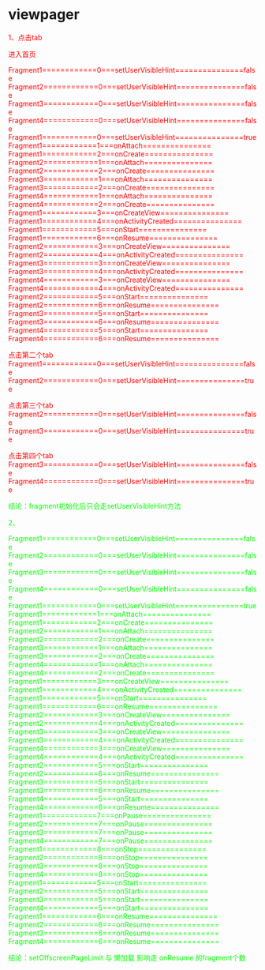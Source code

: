 

viewpager
===

<font color="#ff0000">1、点击tab

进入首页

Fragment1============0===setUserVisibleHint===============false
Fragment2============0===setUserVisibleHint===============false
Fragment3============0===setUserVisibleHint===============false
Fragment4============0===setUserVisibleHint===============false
Fragment1============0===setUserVisibleHint===============true
Fragment1============1===onAttach===============
Fragment1============2===onCreate===============
Fragment2============1===onAttach===============
Fragment2============2===onCreate===============
Fragment3============1===onAttach===============
Fragment3============2===onCreate===============
Fragment4============1===onAttach===============
Fragment4============2===onCreate===============
Fragment1============3===onCreateView===============
Fragment1============4===onActivityCreated===============
Fragment1============5===onStart===============
Fragment1============6===onResume===============
Fragment2============3===onCreateView===============
Fragment2============4===onActivityCreated===============
Fragment3============3===onCreateView===============
Fragment3============4===onActivityCreated===============
Fragment4============3===onCreateView===============
Fragment4============4===onActivityCreated===============
Fragment2============5===onStart===============
Fragment2============6===onResume===============
Fragment3============5===onStart===============
Fragment3============6===onResume===============
Fragment4============5===onStart===============
Fragment4============6===onResume===============

点击第二个tab
Fragment1============0===setUserVisibleHint===============false
Fragment2============0===setUserVisibleHint===============true

点击第三个tab
Fragment2============0===setUserVisibleHint===============false
Fragment3============0===setUserVisibleHint===============true

点击第四个tab
Fragment3============0===setUserVisibleHint===============false
Fragment4============0===setUserVisibleHint===============true

<font color="#00ff00">结论：fragment初始化后只会走setUserVisibleHint方法


2、

Fragment1============0===setUserVisibleHint===============false
Fragment2============0===setUserVisibleHint===============false
Fragment3============0===setUserVisibleHint===============false
Fragment4============0===setUserVisibleHint===============false
Fragment1============0===setUserVisibleHint===============true
Fragment1============1===onAttach===============
Fragment1============2===onCreate===============
Fragment2============1===onAttach===============
Fragment2============2===onCreate===============
Fragment3============1===onAttach===============
Fragment3============2===onCreate===============
Fragment4============1===onAttach===============
Fragment4============2===onCreate===============
Fragment1============3===onCreateView===============
Fragment1============4===onActivityCreated===============
Fragment1============5===onStart===============
Fragment1============6===onResume===============
Fragment2============3===onCreateView===============
Fragment2============4===onActivityCreated===============
Fragment3============3===onCreateView===============
Fragment3============4===onActivityCreated===============
Fragment4============3===onCreateView===============
Fragment4============4===onActivityCreated===============
Fragment2============5===onStart===============
Fragment2============6===onResume===============
Fragment3============5===onStart===============
Fragment3============6===onResume===============
Fragment4============5===onStart===============
Fragment4============6===onResume===============
Fragment1============7===onPause===============
Fragment2============7===onPause===============
Fragment3============7===onPause===============
Fragment4============7===onPause===============
Fragment1============8===onStop===============
Fragment2============8===onStop===============
Fragment3============8===onStop===============
Fragment4============8===onStop===============
Fragment1============5===onStart===============
Fragment2============5===onStart===============
Fragment3============5===onStart===============
Fragment4============5===onStart===============
Fragment1============6===onResume===============
Fragment2============6===onResume===============
Fragment3============6===onResume===============
Fragment4============6===onResume===============

<font color="#00ff00">结论：setOffscreenPageLimit 与 懒加载 影响走 onResume 的fragment个数
